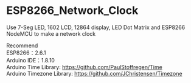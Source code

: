 # ESP8266_Network_Clock
Use 7-Seg LED, 1602 LCD, 12864 display, LED Dot Matrix and ESP8266 NodeMCU to make a network clock  

Recommend  
ESP8266：2.6.1  
Arduino IDE：1.8.10  
Arduino Time Library: https://github.com/PaulStoffregen/Time  
Arduino Timezone Library: https://github.com/JChristensen/Timezone  
